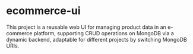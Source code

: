# ecommerce-ui
 This project is a reusable web UI for managing product data in an e-commerce platform, supporting CRUD operations on MongoDB via a dynamic backend, adaptable for different projects by switching MongoDB URIs.
